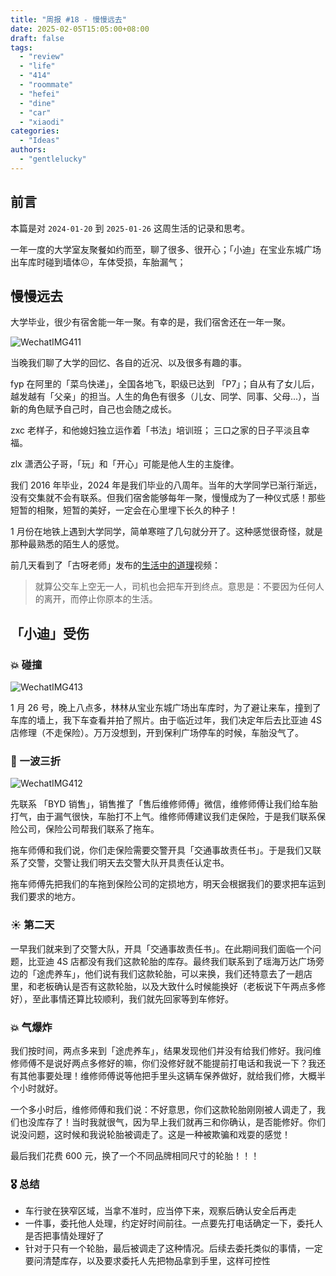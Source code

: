 ```yaml
---
title: "周报 #18 - 慢慢远去"
date: 2025-02-05T15:05:00+08:00
draft: false
tags: 
  - "review"
  - "life"
  - "414"
  - "roommate"
  - "hefei"
  - "dine"
  - "car"
  - "xiaodi"
categories: 
  - "Ideas"
authors:
  - "gentlelucky"
---
```


## 前言

本篇是对  `2024-01-20`  到  `2025-01-26`  这周生活的记录和思考。

一年一度的大学室友聚餐如约而至，聊了很多、很开心；「小迪」在宝业东城广场出车库时碰到墙体😖，车体受损，车胎漏气；

## 慢慢远去

大学毕业，很少有宿舍能一年一聚。有幸的是，我们宿舍还在一年一聚。

![WechatIMG411](https://image.gentlelucky.com/WechatIMG411.jpg)

当晚我们聊了大学的回忆、各自的近况、以及很多有趣的事。

fyp 在阿里的「菜鸟快递」，全国各地飞，职级已达到 「P7」；自从有了女儿后，越发越有「父亲」的担当。人生的角色有很多（儿女、同学、同事、父母...），当新的角色赋予自己时，自己也会随之成长。

zxc 老样子，和他媳妇独立运作着「书法」培训班； 三口之家的日子平淡且幸福。

zlx 潇洒公子哥，「玩」和「开心」可能是他人生的主旋律。

我们 2016 年毕业，2024 年是我们毕业的八周年。当年的大学同学已渐行渐远，没有交集就不会有联系。但我们宿舍能够每年一聚，慢慢成为了一种仪式感！那些短暂的相聚，短暂的美好，一定会在心里埋下长久的种子！

1 月份在地铁上遇到大学同学，简单寒暄了几句就分开了。这种感觉很奇怪，就是那种最熟悉的陌生人的感觉。

前几天看到了「古呀老师」发布的[生活中的道理](https://www.bilibili.com/video/BV1zzc2edEyu/)视频：

> 就算公交车上空无一人，司机也会把车开到终点。意思是：不要因为任何人的离开，而停止你原本的生活。

## 「小迪」受伤

### 💥 碰撞

![WechatIMG413](https://image.gentlelucky.com/WechatIMG413.jpg)

1 月 26 号，晚上八点多，林林从宝业东城广场出车库时，为了避让来车，撞到了车库的墙上，我下车查看并拍了照片。由于临近过年，我们决定年后去比亚迪 4S 店修理（不走保险）。万万没想到，开到保利广场停车的时候，车胎没气了。

### 🚛 一波三折

![WechatIMG412](https://image.gentlelucky.com/WechatIMG412.jpg)

先联系 「BYD 销售」，销售推了「售后维修师傅」微信，维修师傅让我们给车胎打气，由于漏气很快，车胎打不上气。维修师傅建议我们走保险，于是我们联系保险公司，保险公司帮我们联系了拖车。

拖车师傅和我们说，你们走保险需要交警开具「交通事故责任书」。于是我们又联系了交警，交警让我们明天去交警大队开具责任认定书。

拖车师傅先把我们的车拖到保险公司的定损地方，明天会根据我们的要求把车运到我们要求的地方。

### ☀️ 第二天

一早我们就来到了交警大队，开具「交通事故责任书」。在此期间我们面临一个问题，比亚迪 4S 店都没有我们这款轮胎的库存。最终我们联系到了瑶海万达广场旁边的「途虎养车」，他们说有我们这款轮胎，可以来换，我们还特意去了一趟店里，和老板确认是否有这款轮胎，以及大致什么时候能换好（老板说下午两点多修好），至此事情还算比较顺利，我们就先回家等到车修好。

### 💥 气爆炸

我们按时间，两点多来到「途虎养车」，结果发现他们并没有给我们修好。我问维修师傅不是说好两点多修好的嘛，你们没修好就不能提前打电话和我说一下？我还有其他事要处理！维修师傅说等他把手里头这辆车保养做好，就给我们修，大概半个小时就好。

一个多小时后，维修师傅和我们说：不好意思，你们这款轮胎刚刚被人调走了，我们也没库存了！当时我就很气，因为早上我们就再三和你确认，是否能修好。你们说没问题，这时候和我说轮胎被调走了。这是一种被欺骗和戏耍的感觉！

最后我们花费 600 元，换了一个不同品牌相同尺寸的轮胎！！！

### 🎖 总结

- 车行驶在狭窄区域，当拿不准时，应当停下来，观察后确认安全后再走
- 一件事，委托他人处理，约定好时间前往。一点要先打电话确定一下，委托人是否把事情处理好了
- 针对于只有一个轮胎，最后被调走了这种情况。后续去委托类似的事情，一定要问清楚库存，以及要求委托人先把物品拿到手里，这样可控性
